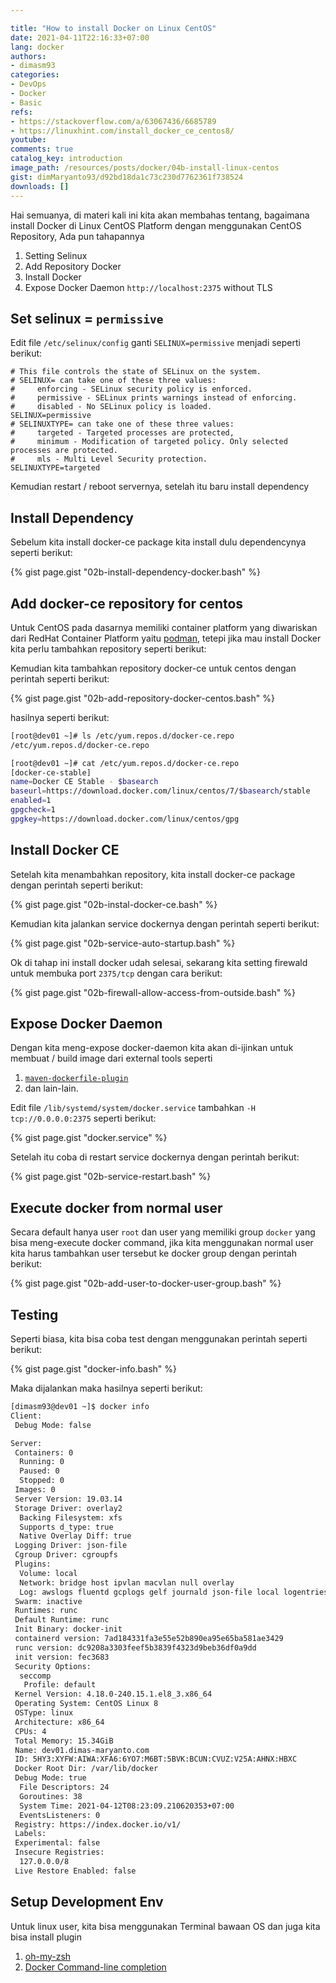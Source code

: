 ```yaml
---

title: "How to install Docker on Linux CentOS"
date: 2021-04-11T22:16:33+07:00
lang: docker
authors:
- dimasm93
categories:
- DevOps
- Docker
- Basic
refs: 
- https://stackoverflow.com/a/63067436/6685789
- https://linuxhint.com/install_docker_ce_centos8/
youtube: 
comments: true
catalog_key: introduction
image_path: /resources/posts/docker/04b-install-linux-centos
gist: dimMaryanto93/d92bd18da1c73c230d7762361f738524
downloads: []
---
```


Hai semuanya, di materi kali ini kita akan membahas tentang, bagaimana install Docker di Linux CentOS Platform dengan menggunakan CentOS Repository, Ada pun tahapannya 

1. Setting Selinux
2. Add Repository Docker
3. Install Docker
4. Expose Docker Daemon `http://localhost:2375` without TLS

<!--more-->

## Set selinux = `permissive`

Edit file `/etc/selinux/config` ganti `SELINUX=permissive` menjadi seperti berikut:

```config
# This file controls the state of SELinux on the system.
# SELINUX= can take one of these three values:
#     enforcing - SELinux security policy is enforced.
#     permissive - SELinux prints warnings instead of enforcing.
#     disabled - No SELinux policy is loaded.
SELINUX=permissive
# SELINUXTYPE= can take one of these three values:
#     targeted - Targeted processes are protected,
#     minimum - Modification of targeted policy. Only selected processes are protected. 
#     mls - Multi Level Security protection.
SELINUXTYPE=targeted
```

Kemudian restart / reboot servernya, setelah itu baru install dependency

## Install Dependency

Sebelum kita install docker-ce package kita install dulu dependencynya seperti berikut:

{% gist page.gist "02b-install-dependency-docker.bash" %}


## Add docker-ce repository for centos

Untuk CentOS pada dasarnya memiliki container platform yang diwariskan dari RedHat Container Platform yaitu [podman](https://podman.io/), tetepi jika mau install Docker kita perlu tambahkan repository seperti berikut:

Kemudian kita tambahkan repository docker-ce untuk centos dengan perintah seperti berikut:

{% gist page.gist "02b-add-repository-docker-centos.bash" %}

hasilnya seperti berikut:

```bash
[root@dev01 ~]# ls /etc/yum.repos.d/docker-ce.repo
/etc/yum.repos.d/docker-ce.repo

[root@dev01 ~]# cat /etc/yum.repos.d/docker-ce.repo
[docker-ce-stable]
name=Docker CE Stable - $basearch
baseurl=https://download.docker.com/linux/centos/7/$basearch/stable
enabled=1
gpgcheck=1
gpgkey=https://download.docker.com/linux/centos/gpg
```

## Install Docker CE

Setelah kita menambahkan repository, kita install docker-ce package dengan perintah seperti berikut:

{% gist page.gist "02b-instal-docker-ce.bash" %}

Kemudian kita jalankan service dockernya dengan perintah seperti berikut:

{% gist page.gist "02b-service-auto-startup.bash" %}

Ok di tahap ini install docker udah selesai, sekarang kita setting firewald untuk membuka port `2375/tcp` dengan cara berikut:

{% gist page.gist "02b-firewall-allow-access-from-outside.bash" %}

## Expose Docker Daemon

Dengan kita meng-expose docker-daemon kita akan di-ijinkan untuk membuat / build image dari external tools seperti 

1. [`maven-dockerfile-plugin`](https://github.com/spotify/dockerfile-maven)
2. dan lain-lain.

Edit file `/lib/systemd/system/docker.service` tambahkan `-H tcp://0.0.0.0:2375` seperti berikut:

{% gist page.gist "docker.service" %}

Setelah itu coba di restart service dockernya dengan perintah berikut:

{% gist page.gist "02b-service-restart.bash" %}

## Execute docker from normal user

Secara default hanya user `root` dan user yang memiliki group `docker` yang bisa meng-execute docker command, jika kita menggunakan normal user kita harus tambahkan user tersebut ke docker group dengan perintah berikut:

{% gist page.gist "02b-add-user-to-docker-user-group.bash" %}

## Testing

Seperti biasa, kita bisa coba test dengan menggunakan perintah seperti berikut:

{% gist page.gist "docker-info.bash" %}

Maka dijalankan maka hasilnya seperti berikut:

```bash
[dimasm93@dev01 ~]$ docker info
Client:
 Debug Mode: false

Server:
 Containers: 0
  Running: 0
  Paused: 0
  Stopped: 0
 Images: 0
 Server Version: 19.03.14
 Storage Driver: overlay2
  Backing Filesystem: xfs
  Supports d_type: true
  Native Overlay Diff: true
 Logging Driver: json-file
 Cgroup Driver: cgroupfs
 Plugins:
  Volume: local
  Network: bridge host ipvlan macvlan null overlay
  Log: awslogs fluentd gcplogs gelf journald json-file local logentries splunk syslog
 Swarm: inactive
 Runtimes: runc
 Default Runtime: runc
 Init Binary: docker-init
 containerd version: 7ad184331fa3e55e52b890ea95e65ba581ae3429
 runc version: dc9208a3303feef5b3839f4323d9beb36df0a9dd
 init version: fec3683
 Security Options:
  seccomp
   Profile: default
 Kernel Version: 4.18.0-240.15.1.el8_3.x86_64
 Operating System: CentOS Linux 8
 OSType: linux
 Architecture: x86_64
 CPUs: 4
 Total Memory: 15.34GiB
 Name: dev01.dimas-maryanto.com
 ID: 5HY3:XYFW:AIWA:XFA6:6YO7:M6BT:5BVK:BCUN:CVUZ:V25A:AHNX:HBXC
 Docker Root Dir: /var/lib/docker
 Debug Mode: true
  File Descriptors: 24
  Goroutines: 38
  System Time: 2021-04-12T08:23:09.210620353+07:00
  EventsListeners: 0
 Registry: https://index.docker.io/v1/
 Labels:
 Experimental: false
 Insecure Registries:
  127.0.0.0/8
 Live Restore Enabled: false
```

## Setup Development Env

Untuk linux user, kita bisa menggunakan Terminal bawaan OS dan juga kita bisa install plugin

1. [oh-my-zsh](https://github.com/ohmyzsh/ohmyzsh)
2. [Docker Command-line completion](https://docs.docker.com/compose/completion/)
